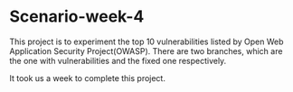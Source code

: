 # Scenario-week-4
This project is to experiment the top 10 vulnerabilities listed by Open Web Application Security Project(OWASP).
There are two branches, which are the one with vulnerabilities and the fixed one respectively.

It took us a week to complete this project.
